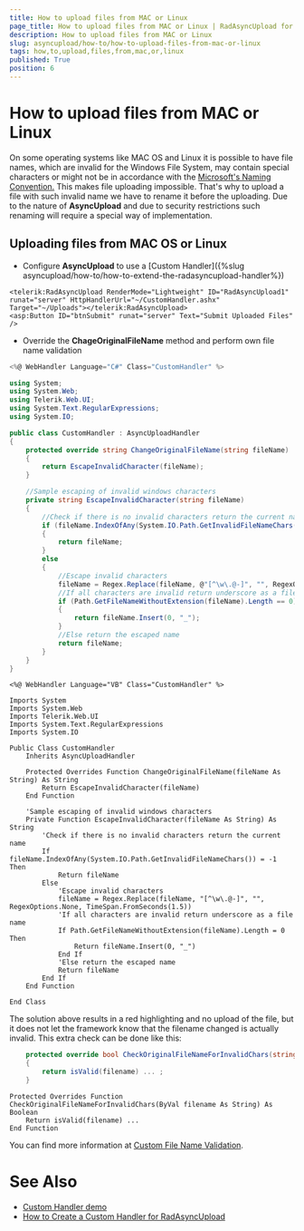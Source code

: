 ```yaml
---
title: How to upload files from MAC or Linux
page_title: How to upload files from MAC or Linux | RadAsyncUpload for ASP.NET AJAX Documentation
description: How to upload files from MAC or Linux
slug: asyncupload/how-to/how-to-upload-files-from-mac-or-linux
tags: how,to,upload,files,from,mac,or,linux
published: True
position: 6
---
```


# How to upload files from MAC or Linux

On some operating systems like MAC OS and Linux it is possible to have file names, which are invalid for the Windows File System, may contain special characters or might not be in accordance with the [Microsoft's Naming Convention.](https://msdn.microsoft.com/en-us/library/windows/desktop/aa365247%28v=vs.85%29.aspx#naming_conventions) This makes file uploading impossible. That's why to upload a file with such invalid name we have to rename it before the uploading. Due to the nature of **AsyncUpload** and due to security restrictions such renaming will require a special way of implementation.

## Uploading files from MAC OS or Linux

* Configure **AsyncUpload** to use a [Custom Handler]({%slug asyncupload/how-to/how-to-extend-the-radasyncupload-handler%})

````ASPNET
<telerik:RadAsyncUpload RenderMode="Lightweight" ID="RadAsyncUpload1" runat="server" HttpHandlerUrl="~/CustomHandler.ashx"  Target="~/Uploads"></telerik:RadAsyncUpload>
<asp:Button ID="btnSubmit" runat="server" Text="Submit Uploaded Files" />
````

* Override the **ChageOriginalFileName** method and perform own file name validation

````C#
<%@ WebHandler Language="C#" Class="CustomHandler" %>

using System;
using System.Web;
using Telerik.Web.UI;
using System.Text.RegularExpressions;
using System.IO;

public class CustomHandler : AsyncUploadHandler
{
    protected override string ChangeOriginalFileName(string fileName)
    {
        return EscapeInvalidCharacter(fileName);
    }

    //Sample escaping of invalid windows characters
    private string EscapeInvalidCharacter(string fileName)
    {
        //Check if there is no invalid characters return the current name
        if (fileName.IndexOfAny(System.IO.Path.GetInvalidFileNameChars()) == -1)
        {
            return fileName;
        }
        else
        {
            //Escape invalid characters
            fileName = Regex.Replace(fileName, @"[^\w\.@-]", "", RegexOptions.None, TimeSpan.FromSeconds(1.5));
            //If all characters are invalid return underscore as a file name
            if (Path.GetFileNameWithoutExtension(fileName).Length == 0)
            {
                return fileName.Insert(0, "_");
            }
            //Else return the escaped name
            return fileName;
        }
    }
}
````
````VB.NET
<%@ WebHandler Language="VB" Class="CustomHandler" %>

Imports System
Imports System.Web
Imports Telerik.Web.UI
Imports System.Text.RegularExpressions
Imports System.IO

Public Class CustomHandler
    Inherits AsyncUploadHandler

    Protected Overrides Function ChangeOriginalFileName(fileName As String) As String
        Return EscapeInvalidCharacter(fileName)
    End Function

    'Sample escaping of invalid windows characters
    Private Function EscapeInvalidCharacter(fileName As String) As String
        'Check if there is no invalid characters return the current name
        If fileName.IndexOfAny(System.IO.Path.GetInvalidFileNameChars()) = -1 Then
            Return fileName
        Else
            'Escape invalid characters
            fileName = Regex.Replace(fileName, "[^\w\.@-]", "", RegexOptions.None, TimeSpan.FromSeconds(1.5))
            'If all characters are invalid return underscore as a file name
            If Path.GetFileNameWithoutExtension(fileName).Length = 0 Then
                Return fileName.Insert(0, "_")
            End If
            'Else return the escaped name
            Return fileName
        End If
    End Function

End Class
````

The solution above results in a red highlighting and no upload of the file, but it does not let the framework know that the filename changed is actually invalid. This extra check can be done like this:

````C#
    protected override bool CheckOriginalFileNameForInvalidChars(string filename)
    {
        return isValid(filename) ... ;
    }
````
````VB.NET
Protected Overrides Function CheckOriginalFileNameForInvalidChars(ByVal filename As String) As Boolean
    Return isValid(filename) ...
End Function
````

You can find more information at [Custom File Name Validation](https://docs.telerik.com/devtools/aspnet-ajax/controls/asyncupload/how-to/how-to-extend-the-radasyncupload-handler#custom-file-name-validation).


# See Also

 * [Custom Handler demo](https://demos.telerik.com/aspnet-ajax/upload/examples/async/imageuploader/defaultcs.aspx?product=asyncupload)
 * [How to Create a Custom Handler for RadAsyncUpload](https://docs.telerik.com/devtools/aspnet-ajax/controls/asyncupload/how-to/how-to-extend-the-radasyncupload-handler)
